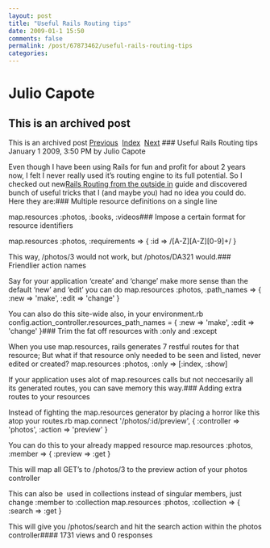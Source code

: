 ```yaml
---
layout: post
title: "Useful Rails Routing tips"
date: 2009-01-1 15:50
comments: false
permalink: /post/67873462/useful-rails-routing-tips
categories:
---
```


 # Julio Capote
## This is an archived post
This is an archived post
[Previous](../../../posts/2008/10/post/56866975/so-you-want-to-click-that-button.html)  [Index](../../../index-2.html)  [Next](../../../posts/2009/07/post/145035194/using-rack-applications-inside-gwt-hosted-mode.html) ### Useful Rails Routing tips
January  1 2009,  3:50 PM by Julio Capote

Even though I have been using Rails for fun and profit for about 2 years now, I felt I never really used it’s routing engine to its full potential. So I checked out new[Rails Routing from the outside in](http://guides.rubyonrails.org/routing_outside_in.html) guide and discovered bunch of useful tricks that I (and maybe you) had no idea you could do. Here they are:### Multiple resource definitions on a single line

map.resources :photos, :books, :videos### Impose a certain format for resource identifiers

map.resources :photos, :requirements => { :id => /[A-Z][A-Z][0-9]+/ }

This way, /photos/3 would not work, but /photos/DA321 would.### Friendlier action names


Say for your application ‘create’ and ‘change’ make more sense than the default ‘new’ and ‘edit’ you can do
map.resources :photos, :path_names => { :new => 'make', :edit => 'change' }

You can also do this site-wide also, in your environment.rb
config.action_controller.resources_path_names = { :new => 'make', :edit => 'change' }### Trim the fat off resources with :only and :except


When you use map.resources, rails generates 7 restful routes for that resource; But what if that resource only needed to be seen and listed, never edited or created?
map.resources :photos, :only => [:index, :show]

If your application uses alot of map.resources calls but not neccesarily all its generated routes, you can save memory this way.### Adding extra routes to your resources


Instead of fighting the map.resources generator by placing a horror like this atop your routes.rb
map.connect '/photos/:id/preview', { :controller => 'photos', :action => 'preview' }

You can do this to your already mapped resource
map.resources :photos, :member => { :preview => :get }

This will map all GET’s to /photos/3 to the preview action of your photos controller

This can also be  used in collections instead of singular members, just change :member to :collection
map.resources :photos, :collection => { :search => :get }

This will give you /photos/search and hit the search action within the photos controller#### 1731 views and 0 responses


